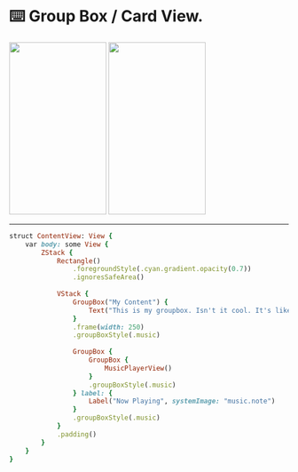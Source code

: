 ⌨️ Group Box / Card View.
=======

<img src="https://github.com/user-attachments/assets/4e859429-3238-40b0-8abc-6c7b7ae8604a" width="175" height="310">
<img src="https://github.com/user-attachments/assets/5e58bb5b-5e1a-4039-aac5-cbaa904d9f52" width="175" height="310">

-------

`````ruby
struct ContentView: View {
    var body: some View {
        ZStack {
            Rectangle()
                .foregroundStyle(.cyan.gradient.opacity(0.7))
                .ignoresSafeArea()
            
            VStack {
                GroupBox("My Content") {
                    Text("This is my groupbox. Isn't it cool. It's like a card view. Awesome!")
                }
                .frame(width: 250)
                .groupBoxStyle(.music)
                
                GroupBox {
                    GroupBox {
                        MusicPlayerView()
                    }
                    .groupBoxStyle(.music)
                } label: {
                    Label("Now Playing", systemImage: "music.note")
                }
                .groupBoxStyle(.music)
            }
            .padding()
        }
    }
}
`````
